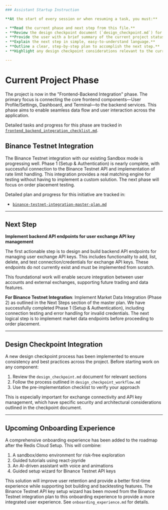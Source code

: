 ```yaml
---
### Assistant Startup Instruction

**At the start of every session or when resuming a task, you must:**

- **Read the current phase and next step from this file.**
- **Review the design checkpoint document (`design_checkpoint.md`) for relevant sections.**
- **Provide the user with a brief summary of the current project status.**
- **Explain the next step in simple, easy-to-understand language.**
- **Outline a clear, step-by-step plan to accomplish the next step.**
- **Highlight any design checkpoint considerations relevant to the current task.**

---
```


# Current Project Phase

The project is now in the "Frontend-Backend Integration" phase. The primary focus is connecting the core frontend components—User Profile/Settings, Dashboard, and Terminal—to the backend services. This phase aims to enable seamless data flow and user interaction across the application.

Detailed tasks and progress for this phase are tracked in [`frontend_backend_integration_checklist.md`](./frontend_backend_integration_checklist.md).

## Binance Testnet Integration

The Binance Testnet integration with our existing Sandbox mode is progressing well. Phase 1 (Setup & Authentication) is nearly complete, with successful connection to the Binance Testnet API and implementation of rate limit handling. This integration provides a real matching engine for testing without having to implement a custom solution. The next phase will focus on order placement testing.

Detailed plan and progress for this initiative are tracked in:

- [`binance-testnet-integration-master-plan.md`](./binance-testnet-integration-master-plan.md)

---

## Next Step

**Implement backend API endpoints for user exchange API key management**

The first actionable step is to design and build backend API endpoints for managing user exchange API keys. This includes functionality to add, list, delete, and test connection/credentials for exchange API keys. These endpoints do not currently exist and must be implemented from scratch.

This foundational work will enable secure integration between user accounts and external exchanges, supporting future trading and data features.

**For Binance Testnet Integration**: Implement Market Data Integration (Phase 2) as outlined in the Next Steps section of the master plan. We have successfully completed Phase 1 (Setup & Authentication), including connection testing and error handling for invalid credentials. The next logical step is to implement market data endpoints before proceeding to order placement.

---

## Design Checkpoint Integration

A new design checkpoint process has been implemented to ensure consistency and best practices across the project. Before starting work on any component:

1. Review the `design_checkpoint.md` document for relevant sections
2. Follow the process outlined in `design_checkpoint_workflow.md`
3. Use the pre-implementation checklist to verify your approach

This is especially important for exchange connectivity and API key management, which have specific security and architectural considerations outlined in the checkpoint document.

---

## Upcoming Onboarding Experience

A comprehensive onboarding experience has been added to the roadmap after the Redis Cloud Setup. This will combine:

1. A sandbox/demo environment for risk-free exploration
2. Guided tutorials using react-joyride
3. An AI-driven assistant with voice and animations
4. Guided setup wizard for Binance Testnet API keys

This solution will improve user retention and provide a better first-time experience while supporting bot building and backtesting features. The Binance Testnet API key setup wizard has been moved from the Binance Testnet integration plan to this onboarding experience to provide a more integrated user experience. See `onboarding_experience.md` for details.
